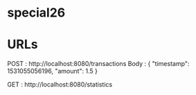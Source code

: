 # special26

# URLs

POST : http://localhost:8080/transactions
Body : {
    "timestamp": 1531055056196,
    "amount": 1.5
}

GET : http://localhost:8080/statistics
